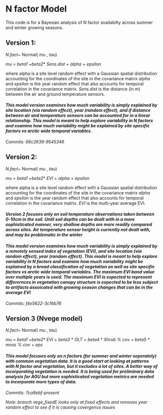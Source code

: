 
# N factor Model
This code is for a Bayesian analysis of N factor availabilty across summer and winter growing seasons. 

## Version 1:

 _N.fact_~ Normal( _mu_ , _tau_)
 
 _mu_ = _beta1_ +_beta2_* _Sens.dist_ + _alpha_ + _epsilon_
 
 where alpha is a site level random effect with a Gaussian spatial distribution accounting for the coordinates of the site in the covariance matrix _alpha_ and _epsilon_ is the year random effect that also accounts for temporal correlation in the covariance matrix. _Sens.dist_ is the distance (in m) between the air and ground temperature sensors.

#### _This model version examines how much variability is simply explained by site location (via random effect), year (random effect), and if distance between air and temperature sensors can be accounted for in a linear relationship. This model is meant to help explore variability in N factors and examine how much variability might be explained by site specific factors vs arctic wide temporal variables._  
_Commits: 66c2639-9545346_ 


## Version 2:

 _N.fact_~ Normal( _mu_ , _tau_)
 
 _mu_ = _beta1_ +_beta2_* _EVI_ + _alpha_ + _epsilon_
 
  where alpha is a site level random effect with a Gaussian spatial distribution accounting for the coordinates of the site in the covariance matrix _alpha_ and _epsilon_ is the year random effect that also accounts for temporal correlation in the covariance matrix. _EVI_ is the multi-year average EVI.
  
#### _Version 2 focuses only on soil temperature observations taken between 0-10cm in the soil. Until soil depths can be dealt with in a more sophisticated manner, very shallow depths are more readily compared across sites. Air temperature sensor height is currently not dealt with, and may be problematic in the winter_
  
#### _This model version examines how much variability is simply explained by a remotely sensed index of vegetation (EVI), and site location (via random effect), year (random effect). This model is meant to help explore variability in N factors and examine how much variability might be explained by a broad classification of vegetation as well as site specific factors vs arctic wide temporal variables. The maximum EVI band value over multiple years is used. The maximum EVI is expected to represent differernces in vegetation canopy structure is expected to be less subject to artifacts assoicated with growing season changes that can be in the average EVI_  
_Commits: f4e5622-3c16b76_ 

## Version 3 (Nvege model)

 _N.fact_~ Normal( _mu_ , _tau_)
 
 _mu_ = _beta1_ +_beta2_* _EVI_ + _beta3_ * _OLT_  + _beta4_ * _Shrub % cov_ + _beta5_ * _moss % cov_ + _eps_
 
 
#### _This model focuses only on n factors (for summer and winter seperately) with common vegetation data. It is a good start at looking at patterns with N factor and vegetation, but it excludes a lot of sites. A better way of incorporating vegetation is needed.  It is being used for preliminary data analysis for AGU but more sophisticated vegetation metrics are needed to incorporate more types of data._

_Commits: 7ca9ebf-present_ 

_Note: branch vege_fixedE looks only at fixed effects and removes year random effect to see if it is causing covergence issues_